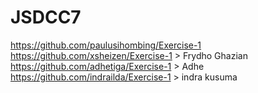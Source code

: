 # JSDCC7

https://github.com/paulusihombing/Exercise-1
https://github.com/xsheizen/Exercise-1 > Frydho Ghazian
https://github.com/adhetiga/Exercise-1 > Adhe
https://github.com/indrailda/Exercise-1 > indra kusuma
